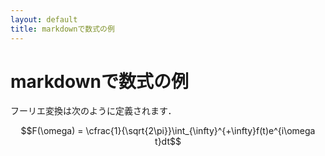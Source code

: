 ```yaml
---
layout: default
title: markdownで数式の例
---
```


# markdownで数式の例

フーリエ変換は次のように定義されます．

```math
F(\omega) = \cfrac{1}{\sqrt{2\pi}}\int_{\infty}^{+\infty}f(t)e^{i\omega t}dt
```

